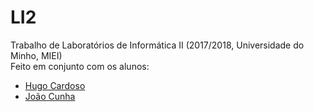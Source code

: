 # LI2
Trabalho de Laboratórios de Informática II (2017/2018, Universidade do Minho, MIEI) <br/>
Feito em conjunto com os alunos: <br/>
- [Hugo Cardoso](https://github.com/Abjiri) <br/>
- [João Cunha](https://github.com/Jcc20) <br/>
